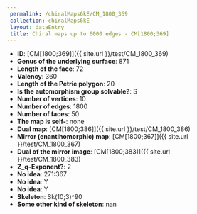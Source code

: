```yaml
--- 
 permalink: /chiralMaps6kE/CM_1800_369 
 collection: chiralMaps6kE
 layout: dataEntry
 title: Chiral maps up to 6000 edges - CM[1800;369]
---
```


- **ID**: [CM[1800;369]]({{ site.url }}/test/CM_1800_369)
- **Genus of the underlying surface**: 871
- **Length of the face**: 72
- **Valency**: 360
- **Length of the Petrie polygon**: 20
- **Is the automorphism group solvable?**: S
- **Number of vertices**: 10
- **Number of edges**: 1800
- **Number of faces**: 50
- **The map is self-**: none
- **Dual map**: [CM[1800;386]]({{ site.url }}/test/CM_1800_386)
- **Mirror (enantihomorphic) map**: [CM[1800;367]]({{ site.url }}/test/CM_1800_367)
- **Dual of the mirror image**: [CM[1800;383]]({{ site.url }}/test/CM_1800_383)
- **Z_q-Exponent?**: 2
- **No idea**:  271:367
- **No idea**: Y
- **No idea**: Y
- **Skeleton**: Sk(10;3)^90
- **Some other kind of skeleton**: nan
